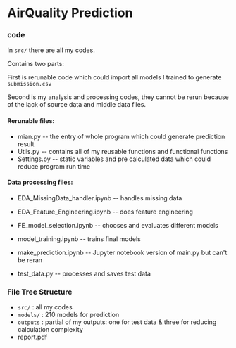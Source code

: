 # AirQuality Prediction


### code

In `src/` there are all my codes. 

Contains two parts: 

First is rerunable code which could import all models I trained to generate `submission.csv`

Second is my analysis and processing codes, they cannot be rerun because of the lack of source data and middle data files.

#### Rerunable files:

* mian.py -- the entry of whole program which could generate prediction result
* Utils.py -- contains all of my reusable functions and functional functions
* Settings.py -- static variables and pre calculated data which could reduce program run time

#### Data processing files:

* EDA_MissingData_handler.ipynb -- handles missing data
* EDA_Feature_Engineering.ipynb -- does feature engineering
* FE_model_selection.ipynb -- chooses and evaluates different models
* model_training.ipynb -- trains final models
* make_prediction.ipynb -- Jupyter notebook version of main.py but can't be reran

* test_data.py -- processes and saves test data 

### File Tree Structure

* `src/` : all my codes
* `models/` : 210 models for prediction
* `outputs` : partial of my outputs: one for test data & three for reducing calculation complexity
* report.pdf
